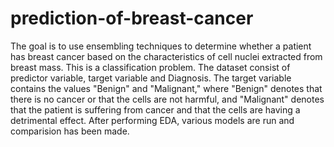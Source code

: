 # prediction-of-breast-cancer
The goal is to use ensembling techniques to determine whether a patient has breast cancer based on the characteristics of cell nuclei extracted from breast mass. This is a classification problem. 
The dataset consist of predictor variable, target variable and Diagnosis. The target variable contains the values "Benign" and "Malignant," where "Benign" denotes that there is no cancer or that the cells are not harmful, and "Malignant" denotes that the patient is suffering from cancer and that the cells are having a detrimental effect.
After performing EDA, various models are run and comparision has been made.
